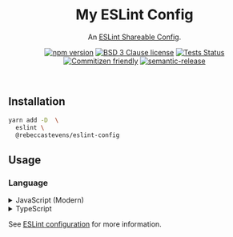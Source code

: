 <div align="center">

# My ESLint Config

An [ESLint Shareable Config](https://eslint.org/docs/developer-guide/shareable-configs.html).

[![npm version](https://img.shields.io/npm/v/@rebeccastevens/eslint-config.svg?logo=npm&style=flat-square)](https://www.npmjs.com/package/@rebeccastevens/eslint-config)
[![BSD 3 Clause license](https://img.shields.io/github/license/RebeccaStevens/eslint-config-rebeccastevens.svg?style=flat-square)](https://opensource.org/licenses/BSD-3-Clause)
[![Tests Status](https://github.com/RebeccaStevens/eslint-config-rebeccastevens/workflows/CI/badge.svg?style=flat-square)](https://github.com/RebeccaStevens/eslint-config-rebeccastevens/actions)
[![Commitizen friendly](https://img.shields.io/badge/commitizen-friendly-brightgreen.svg?style=flat-square)](https://commitizen.github.io/cz-cli/)
[![semantic-release](https://img.shields.io/badge/%20%20%F0%9F%93%A6%F0%9F%9A%80-semantic--release-e10079.svg?style=flat-square)](https://github.com/semantic-release/semantic-release)

</div>

<br>

## Installation

```sh
yarn add -D  \
  eslint \
  @rebeccastevens/eslint-config
```

## Usage

### Language

<details>
  <summary>JavaScript (Modern)</summary>

Install Peer Dependencies:

```sh
yarn add -D \
  babel-eslint \
  eslint-plugin-eslint-comments \
  eslint-plugin-functional \
  eslint-plugin-import \
  eslint-import-resolver-typescript \
  eslint-plugin-jsdoc \
  eslint-plugin-markdown \
  eslint-plugin-node \
  eslint-plugin-optimize-regex \
  eslint-plugin-promise \
  eslint-plugin-sonarjs \
  eslint-plugin-unicorn
```

Configure your project's `.eslintrc` file.

```jsonc
{
  "root": true,
  "extends": ["@rebeccastevens/eslint-config/modern"],
  "rules": {
    // Additional, per-project rules...
  },
  "overrides": [
    {
      "files": ["**/*.test.ts"],
      "rules": {}
    }
  ]
}
```

</details>

<details>
  <summary>TypeScript</summary>

Install Peer Dependencies:

```sh
yarn add -D  \
  @typescript-eslint/parser \
  @typescript-eslint/eslint-plugin \
  eslint-plugin-eslint-comments \
  eslint-plugin-functional \
  eslint-plugin-import \
  eslint-import-resolver-typescript \
  eslint-plugin-jsdoc \
  eslint-plugin-markdown \
  eslint-plugin-node \
  eslint-plugin-optimize-regex \
  eslint-plugin-promise \
  eslint-plugin-sonarjs \
  eslint-plugin-unicorn
```

Configure your project's `.eslintrc` file.

```jsonc
{
  "root": true,
  "parserOptions": {
    "project": "tsconfig.json"
  },
  "extends": [
    "@rebeccastevens/eslint-config/modern",
    "@rebeccastevens/eslint-config/typescript"
  ],
  "rules": {
    // Additional, per-project rules...
  },
  "overrides": [
    {
      "files": ["**/*.test.ts"],
      "rules": {}
    }
  ]
}
```

</details>

See [ESLint configuration](http://eslint.org/docs/user-guide/configuring) for more information.
